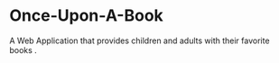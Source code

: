 # Once-Upon-A-Book
A Web Application that provides children and adults  with their favorite books .
